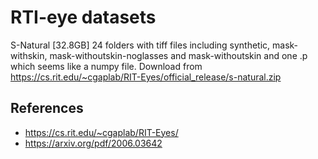 # RTI-eye datasets

S-Natural [32.8GB] 24 folders with tiff files including synthetic, mask-withskin, mask-withoutskin-noglasses and mask-withoutskin and one .p which seems like a numpy file. 
Download from  https://cs.rit.edu/~cgaplab/RIT-Eyes/official_release/s-natural.zip

## References
* https://cs.rit.edu/~cgaplab/RIT-Eyes/
* https://arxiv.org/pdf/2006.03642
